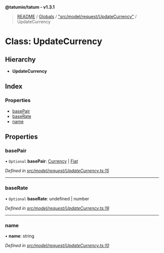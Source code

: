 **@tatumio/tatum - v1.3.1**

> [README](../README.md) / [Globals](../globals.md) / ["src/model/request/UpdateCurrency"](../modules/_src_model_request_updatecurrency_.md) / UpdateCurrency

# Class: UpdateCurrency

## Hierarchy

* **UpdateCurrency**

## Index

### Properties

* [basePair](_src_model_request_updatecurrency_.updatecurrency.md#basepair)
* [baseRate](_src_model_request_updatecurrency_.updatecurrency.md#baserate)
* [name](_src_model_request_updatecurrency_.updatecurrency.md#name)

## Properties

### basePair

• `Optional` **basePair**: [Currency](../enums/_src_model_request_currency_.currency.md) \| [Fiat](../enums/_src_model_response_ledger_fiat_.fiat.md)

*Defined in [src/model/request/UpdateCurrency.ts:15](https://github.com/tatumio/tatum-js/blob/8f0f126/src/model/request/UpdateCurrency.ts#L15)*

___

### baseRate

• `Optional` **baseRate**: undefined \| number

*Defined in [src/model/request/UpdateCurrency.ts:19](https://github.com/tatumio/tatum-js/blob/8f0f126/src/model/request/UpdateCurrency.ts#L19)*

___

### name

•  **name**: string

*Defined in [src/model/request/UpdateCurrency.ts:10](https://github.com/tatumio/tatum-js/blob/8f0f126/src/model/request/UpdateCurrency.ts#L10)*
